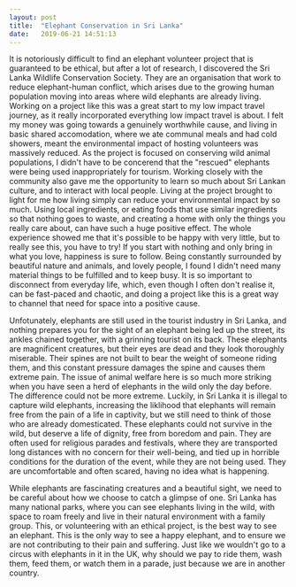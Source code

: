 ```yaml
---
layout: post
title:  "Elephant Conservation in Sri Lanka"
date:   2019-06-21 14:51:13 
---
```


It is notoriously difficult to find an elephant volunteer project that is guaranteed to be ethical, but after a lot of research, I discovered the Sri Lanka Wildlife Conservation Society. They are an organisation that work to reduce elephant-human conflict, which arises due to the growing human population moving into areas where wild elephants are already living. Working on a project like this was a great start to my low impact travel journey, as it really incorporated everything low impact travel is about. I felt my money was going towards a genuinely worthwhile cause, and living in basic shared accomodation, where we ate communal meals and had cold showers, meant the environmental impact of hosting volunteers was massively reduced. As the project is focused on conserving wild animal populations, I didn't have to be concerend that the "rescued" elephants were being used inappropriately for tourism. Working closely with the community also gave me the opportunity to learn so much about Sri Lankan culture, and to interact with local people. Living at the project brought to light for me how living simply can reduce your environmental impact by so much. Using local ingredients, or eating foods that use similar ingredients so that nothing goes to waste, and creating a home with only the things you really care about, can have such a huge positive effect. The whole experience showed me that it's possible to be happy with very little, but to really see this, you have to try! If you start with nothing and only bring in what you love, happiness is sure to follow. Being constantly surrounded by beautiful nature and animals, and lovely people, I found I didn't need many material things to be fulfilled and to keep busy. It is so important to disconnect from everyday life, which, even though I often don't realise it, can be fast-paced and chaotic, and doing a project like this is a great way to channel that need for space into a positive cause.

Unfotunately, elephants are still used in the tourist industry in Sri Lanka, and nothing prepares you for the sight of an elephant being led up the street, its ankles chained together, with a grinning tourist on its back. These elephants are magnificent creatures, but their eyes are dead and they look thoroughly miserable. Their spines are not built to bear the weight of someone riding them, and this constant pressure damages the spine and causes them extreme pain. The issue of animal welfare here is so much more striking when you have seen a herd of elephants in the wild only the day before. The difference could not be more extreme. Luckily, in Sri Lanka it is illegal to capture wild elephants, increasing the liklihood that elephants will remain free from the pain of a life in captivity, but we still need to think of those who are already domesticated. These elephants could not survive in the wild, but deserve a life of dignity, free from boredom and pain. They are often used for religious parades and festivals, where they are transported long distances with no concern for their well-being, and tied up in horrible conditions for the duration of the event, while they are not being used. They are uncomfortable and often scared, having no idea what is happening.

While elephants are fascinating creatures and a beautiful sight, we need to be careful about how we choose to catch a glimpse of one. Sri Lanka has many national parks, where you can see elephants living in the wild, with space to roam freely and live in their natural environment with a family group. This, or volunteering with an ethical project, is the best way to see an elephant. This is the only way to see a happy elephant, and to ensure we are not contributing to their pain and suffering. Just like we wouldn't go to a circus with elephants in it in the UK, why should we pay to ride them, wash them, feed them, or watch them in a parade, just because we are in another country. 

